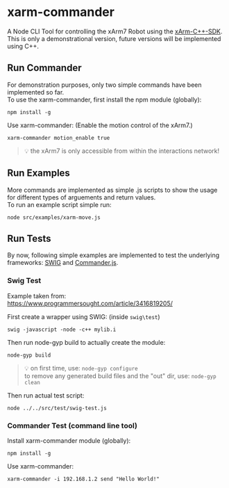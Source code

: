 # xarm-commander
A Node CLI Tool for controlling the xArm7 Robot using the [xArm-C++-SDK](https://github.com/xArm-Developer/xArm-CPLUS-SDK).
This is only a demonstrational version, future versions will be implemented using C++.

## Run Commander
For demonstration purposes, only two simple commands have been implemented so far.  
To use the xarm-commander, first install the npm module (globally):
```
npm install -g
```
Use xarm-commander: (Enable the motion control of the xArm7.)
```
xarm-commander motion_enable true
```
> :bulb: the xArm7 is only accessible from within the interactions network!  

## Run Examples
More commands are implemented as simple .js scripts to show the usage for different  types of arguements and return values.  
To run an example script simple run:
```
node src/examples/xarm-move.js 
```

## Run Tests
By now, following simple examples are implemented to test the underlying frameworks: [SWIG](https://github.com/swig/swig) and [Commander.js](https://www.npmjs.com/package/commander).

### Swig Test
Example taken from: https://www.programmersought.com/article/3416819205/

First create a wrapper using SWIG: (inside `swig\test`)
```
swig -javascript -node -c++ mylib.i
```
Then run node-gyp build to actually create the module:
```
node-gyp build
```
> :bulb: on first time, use: `node-gyp configure`  
> to remove any generated build files and the "out" dir, use: `node-gyp clean`  
  
Then run actual test script:
```
node ../../src/test/swig-test.js
```
### Commander Test (command line tool)
Install xarm-commander module (globally):
```
npm install -g
```
Use xarm-commander:
```
xarm-commander -i 192.168.1.2 send "Hello World!"
```
